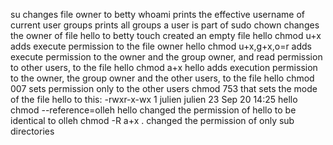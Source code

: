 
su changes file owner to betty
whoami prints the effective username of current user
groups prints all groups a user is part of
sudo chown changes the owner of file hello to betty
touch created an empty file hello
chmod u+x adds execute permission to the file owner hello
chmod u+x,g+x,o=r adds execute permission to the owner and the group owner, and read permission to other users, to the file hello
chmod a+x hello adds execution permission to the owner, the group owner and the other users, to the file hello
chmod 007 sets permission only to the other users
chmod 753 that sets the mode of the file hello to this: -rwxr-x-wx 1 julien julien 23 Sep 20 14:25 hello
chmod --reference=olleh hello changed the permission of hello to be identical to olleh
chmod -R a+x . changed the permission of only sub directories
